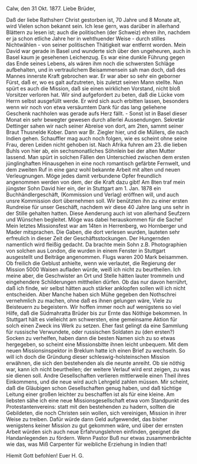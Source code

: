  Calw, den 31 Okt. 1877.
Liebe Brüder,

Daß der liebe Rathsherr Christ gestorben ist, 70 Jahre und 8 Monate alt, wird Vielen schon bekannt sein. Ich lese gern, was darüber in allerhand Blättern zu lesen ist; auch die politischen (der Schweiz) ehren ihn, nachdem er ja schon etliche Jahre her in wehthuender Weise - durch stilles Nichtwählen - von seiner politischen Thätigkeit war entfernt worden. Mein David war gerade in Basel und wunderte sich über den ungeheuren, auch in Basel kaum je gesehenen Leichenzug. Es war eine dunkle Führung gegen das Ende seines Lebens, als wären ihm noch die schwersten Schläge aufbehalten, und in vertraulichem Beisammensein sah man doch, daß des Mannes innerste Kraft gebrochen war. Er war aber so sehr ein geborner Fürst, daß er, wo es galt aufzutreten, bis zuletzt seinen Mann stellte. Nun spürt es auch die Mission, daß sie einen wirklichen Vorstand, nicht bloß Vorsitzer verloren hat. Wir sind aufgefordert zu beten, daß die Lücke vom Herrn selbst ausgefüllt werde. Er wird sich auch erbitten lassen, besonders wenn wir noch von etwa versäumtem Dank für das lang geliehene Geschenk nachholen was gerade aufs Herz fällt. - Sonst ist in Basel dieser Monat ein sehr bewegter gewesen durch allerlei Aussendungen. Sekretär Dettinger sahen wir nach seiner Abreise von dort, am 2ten, sammt seiner Braut Thusnelde Kober. Dann war Br. Ziegler hier, und die Müllers, die nach Indien gehen. Schauffler mag auch noch folgen, wie es scheint ohne seine Frau, deren Leiden nicht gehoben ist. Nach Afrika fuhren am 23. die lieben Buhls von hier ab, ein sechsmonatliches Söhnlein bei der alten Mutter lassend. Man spürt in solchen Fällen den Unterschied zwischen dem ersten jünglinghaften Hinausgehen in eine noch romantisch gefärbte Fernwelt, und dem zweiten Ruf in eine ganz wohl bekannte Arbeit mit alten und neuen Verleugnungen. Möge jedes damit verbundene Opfer freundlich angenommen werden von dem, der die Kraft dazu gibt! 
Am 8ten traf mein jüngster Sohn David hier ein, der in Stuttgart am 1. Jan. 1878 ein Buchhändlergeschäft, (Kommission und Verlag) eröffnen will, und auch unsre Kommission dort übernehmen soll. Wir benützten ihn zu einer ersten Rundreise für unser Geschäft, nachdem wir diese 40 Jahre lang uns sehr in der Stille gehalten hatten. Diese Aenderung auch ist von allerhand Seufzern und Wünschen begleitet. Möge was dabei herauskommen für die Sache! 
Mein letztes Missionsfest war am 14ten in Herrenberg, wo Hornberger und Mader mitsprachen. Die Gaben, die dort verlesen wurden, lauteten sehr erfreulich in dieser Zeit der Geschäftsstockungen. Der Hungernden namentlich wird fleißig gedacht. Da brachte mein Sohn z.B. Photographien von solchen aus London, die wurden in einem Fenster in Stuttgart ausgestellt und Beiträge angenommen. Flugs waren 200 Mark beisammen. Ob freilich die Geblust anhielte, wenn wie verlautet, die Regierung der Mission 5000 Waisen aufladen würde, weiß ich nicht zu beurtheilen. Ich meine aber, die Geschwister an Ort und Stelle hätten lauter trommeln und eingehendere Schilderungen mittheilen dürfen. Ob das nur davon herrührt, daß ich finde, wir selbst hätten auch stärker anklopfen sollen will ich nicht entscheiden. Aber Manche haben sich Mühe gegeben den Nothschrei vernehmlich zu machen, ohne daß es ihnen gelungen wäre, Viele zu Beisteuern zu begeistern. Wir hoffen immer noch auf wenigstens so viel Hilfe, daß die Südmahratta Brüder bis zur Ernte das Nöthige bekommen. In Stuttgart hält es vielleicht am schwersten, eine gemeinsame Aktion für solch einen Zweck ins Werk zu setzen. Eher fast gelingt da eine Sammlung für russische Verwundete, oder russischen Soldaten zu (den ersten?) Socken zu verhelfen, haben dann die besten Namen sich zu so etwas hergegeben, so scheint eine Missionsbitte ihnen leicht unbequem. 
Mit dem neuen Missionsinspektor in Breklum hatte ich einen Brief zu wechseln. So will ich doch die Gründung dieser schleswig-holsteinschen Mission erwähnen, die sich den bestehenden als die neunte anreiht. Ob sie nöthig war, kann ich nicht beurtheilen; der weitere Verlauf wird erst zeigen, zu was sie dienen soll. Andre Gesellschaften verlieren mittlerweile einen Theil ihres Einkommens, und die neue wird auch Lehrgeld zahlen müssen. Mir scheint, daß die Gläubigen schon Gesellschaften genug haben, und daß tüchtige Leitung einer großen leichter zu beschaffen ist als für eine kleine. Am liebsten sähe ich eine neue Missionsgesellschaft etwa vom Standpunkt des Protestantenvereins: statt mit den bestehenden zu hadern, sollten die Gebildeten, die noch Christen sein wollen, sich vereinigen, Mission in ihrer Weise zu treiben. Dafür würde dann Geld aufgewendet, das bisher wenigstens keiner Mission zu gut gekommen wäre, und über der ernsten Arbeit würden sich auch neue Erfahrungslehren einfinden, geeignet die Handanlegenden zu fördern. Wenn Pastor Buß nur etwas zusammenbrächte wie das, was Miß Carpenter für weibliche Erziehung in Indien that!

Hiemit Gott befohlen!
 Euer H. G.
